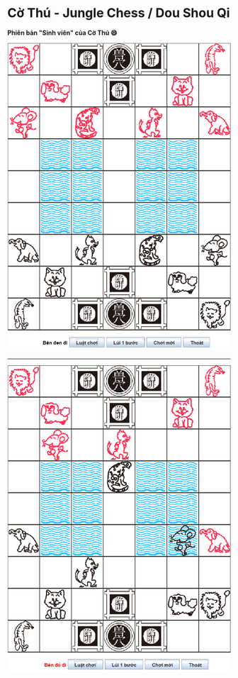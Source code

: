 # Cờ Thú - Jungle Chess / Dou Shou Qi

**Phiên bản "Sinh viên" của Cờ Thú :smile:**

![JungleChess-Board](markdown/board.png)

---

![JungleChess-Board](markdown/board-2.png)